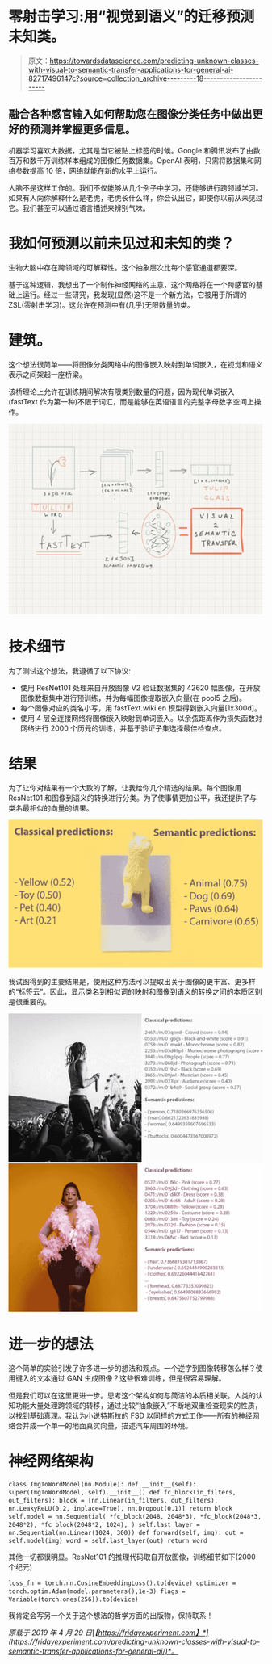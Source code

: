 # 零射击学习:用“视觉到语义”的迁移预测未知类。

> 原文：<https://towardsdatascience.com/predicting-unknown-classes-with-visual-to-semantic-transfer-applications-for-general-ai-82717496147c?source=collection_archive---------18----------------------->

## 融合各种感官输入如何帮助您在图像分类任务中做出更好的预测并掌握更多信息。

机器学习喜欢大数据，尤其是当它被贴上标签的时候。Google 和腾讯发布了由数百万和数千万训练样本组成的图像任务数据集。OpenAI 表明，只需将数据集和网络参数提高 10 倍，网络就能在新的水平上运行。

人脑不是这样工作的。我们不仅能够从几个例子中学习，还能够进行跨领域学习。如果有人向你解释什么是老虎，老虎长什么样，你会认出它，即使你以前从未见过它。我们甚至可以通过语言描述来辨别气味。

# 我如何预测以前未见过和未知的类？

生物大脑中存在跨领域的可解释性。这个抽象层次比每个感官通道都要深。

基于这种逻辑，我想出了一个制作神经网络的主意，这个网络将在一个跨感官的基础上运行。经过一些研究，我发现(显然)这不是一个新方法，它被用于所谓的 ZSL(零射击学习)。这允许在预测中有(几乎)无限数量的类。

# 建筑。

这个想法很简单——将图像分类网络中的图像嵌入映射到单词嵌入，在视觉和语义表示之间架起一座桥梁。

该桥理论上允许在训练期间解决有限类别数量的问题，因为现代单词嵌入(fastText 作为第一种)不限于词汇，而是能够在英语语言的完整字母数字空间上操作。

![](img/ce93b6b7b6e6fd8edfcd5e3c645d8d4d.png)

# 技术细节

为了测试这个想法，我遵循了以下协议:

*   使用 ResNet101 处理来自开放图像 V2 验证数据集的 42620 幅图像，在开放图像数据集中进行预训练，并为每幅图像提取嵌入向量(在 pool5 之后)。
*   每个图像对应的类名小写，用 fastText.wiki.en 模型得到嵌入向量[1x300d]。
*   使用 4 层全连接网络将图像嵌入映射到单词嵌入。以余弦距离作为损失函数对网络进行 2000 个历元的训练，并基于验证子集选择最佳检查点。

# 结果

为了让你对结果有一个大致的了解，让我给你几个精选的结果。每个图像用 ResNet101 和图像到语义的转换进行分类。为了使事情更加公平，我还提供了与类名最相似的向量的结果。

![](img/f5147b99a77f66566bbdcaa6ccf0ffd4.png)

我试图得到的主要结果是，使用这种方法可以提取出关于图像的更丰富、更多样的“标签云”。因此，显示类名到相似词的映射和图像到语义的转换之间的本质区别是很重要的。

![](img/a5a7b99155fe29a857de0a897ef18e06.png)![](img/9d2eec7cdca4f74ac0f31914474a6fd4.png)

# 进一步的想法

这个简单的实验引发了许多进一步的想法和观点。一个逆字到图像转移怎么样？使用键入的文本通过 GAN 生成图像？这些很难训练，但是很容易理解。

但是我们可以在这里更进一步。思考这个架构如何与简洁的本质相关联。人类的认知功能大量处理跨领域的转移，通过比较“抽象嵌入”不断地双重检查现实的性质，以找到基础真理。我认为小说特斯拉的 FSD 以同样的方式工作——所有的神经网络合并成一个单一的地面真实向量，描述汽车周围的环境。

# 神经网络架构

```
class ImgToWordModel(nn.Module): def __init__(self): super(ImgToWordModel, self).__init__() def fc_block(in_filters, out_filters): block = [nn.Linear(in_filters, out_filters), nn.LeakyReLU(0.2, inplace=True), nn.Dropout(0.1)] return block self.model = nn.Sequential( *fc_block(2048, 2048*3), *fc_block(2048*3, 2048*2), *fc_block(2048*2, 1024), ) self.last_layer = nn.Sequential(nn.Linear(1024, 300)) def forward(self, img): out = self.model(img) word = self.last_layer(out) return word
```

其他一切都很明显。ResNet101 的推理代码取自开放图像，训练细节如下(2000 个纪元)

```
loss_fn = torch.nn.CosineEmbeddingLoss().to(device) optimizer = torch.optim.Adam(model.parameters(),1e-3) flags = Variable(torch.ones(256)).to(device)
```

我肯定会写另一个关于这个想法的哲学方面的出版物，保持联系！

*原载于 2019 年 4 月 29 日*[*【https://fridayexperiment.com】*](https://fridayexperiment.com/predicting-unknown-classes-with-visual-to-semantic-transfer-applications-for-general-ai/)*。*